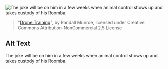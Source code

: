 ![The joke will be on him in a few weeks when animal control shows up and takes custody of his Roomba.](https://imgs.xkcd.com/comics/drone_training.png)
> "[Drone Training](https://xkcd.com/1881/)", by Randall Munroe, licensed under Creative Commons Attribution-NonCommercial 2.5 License

## Alt Text
The joke will be on him in a few weeks when animal control shows up and takes custody of his Roomba.
